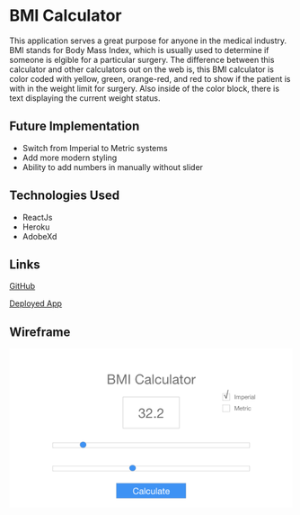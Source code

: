 # BMI Calculator
This application serves a great purpose for anyone in the medical industry. BMI stands for Body Mass Index, which is usually used to determine if someone is elgible for a particular surgery. The difference between this calculator and other calculators out on the web is, this BMI calculator is color coded with yellow, green, orange-red, and red to show if the patient is with in the weight limit for surgery. Also inside of the color block, there is text displaying the current weight status.

## Future Implementation
* Switch from Imperial to Metric systems
* Add more modern styling
* Ability to add numbers in manually without slider

## Technologies Used

* ReactJs
* Heroku 
* AdobeXd

## Links

[GitHub](https://github.com/justinparrish/BMI-Calculator 'GitHub')

[Deployed App](https://github.com/justinparrish/BMI-Calculator 'Deployed App')

## Wireframe

![alt text](public/images/wireframe.png 'wireframe')